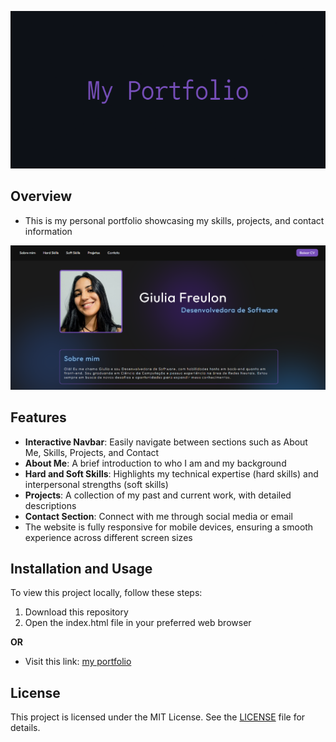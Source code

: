 <p align="center">
  <img src="img\my_portfolio_banner.png" alt="Portfolio Banner" />
</p>

## Overview

- This is my personal portfolio showcasing my skills, projects, and contact information

<p align="center">
  <img src="img\my_portfolio_image.PNG" alt="Portfolio Image" />
</p>

## Features

- **Interactive Navbar**: Easily navigate between sections such as About Me, Skills, Projects, and Contact
- **About Me**: A brief introduction to who I am and my background
- **Hard and Soft Skills**: Highlights my technical expertise (hard skills) and interpersonal strengths (soft skills)
- **Projects**: A collection of my past and current work, with detailed descriptions
- **Contact Section**: Connect with me through social media or email
- The website is fully responsive for mobile devices, ensuring a smooth experience across different screen sizes

## Installation and Usage

To view this project locally, follow these steps:

1. Download this repository
2. Open the index.html file in your preferred web browser

**OR**

- Visit this link: [my portfolio](https://giulia-freulon-portfolio.vercel.app)

## License

This project is licensed under the MIT License. See the [LICENSE](LICENSE) file for details.
